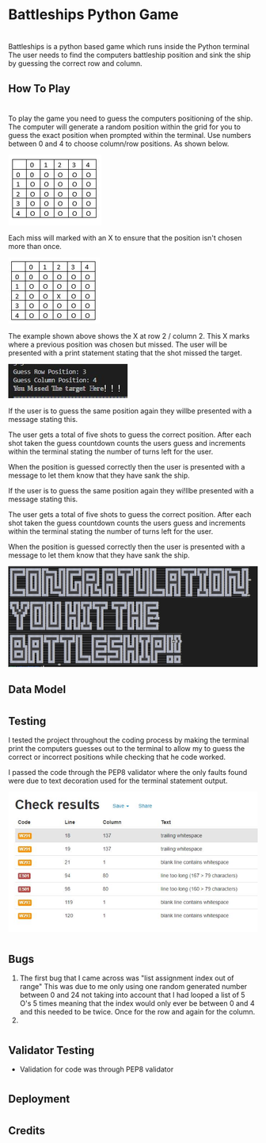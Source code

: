# Battleships Python Game
#
Battleships is a python based game which runs inside the Python terminal
The user needs to find the computers battleship position and sink the ship by guessing the correct row and column.

## How To Play
#
To play the game you need to guess the computers positioning of the ship. The computer will generate a random position within the grid for you to guess the exact position when prompted within the terminal. Use numbers between 0 and 4 to choose column/row positions. As shown below.

![Grid Screenshot](/images/grid_screenshot.JPG)

Each miss will marked with an X to ensure that the position isn't chosen more than once. 

![](/images/grid_screenshot_x.JPG)

The example shown above shows the X at row 2 / column 2. This X marks where a previous position was chosen but missed. The user will be presented with a print statement stating that the shot missed the target.

![](/images/miss_target_sc.JPG)

If the user is to guess the same position again they willbe presented with a message stating this.

The user gets a total of five shots to guess the correct position. After each shot taken the guess countdown counts the users guess and increments within the terminal stating the number of turns left for the user.

When the position is guessed correctly then the user is presented with a message to let them know that they have sank the ship.


If the user is to guess the same position again they wi!llbe presented with a message stating this.

The user gets a total of five shots to guess the correct position. After each shot taken the guess countdown counts the users guess and increments within the terminal stating the number of turns left for the user.

When the position is guessed correctly then the user is presented with a message to let them know that they have sank the ship.


![](images/congrats_sc.JPG)


## Data Model

#
## Testing

I tested the project throughout the coding process by making the terminal print the computers guesses out to the terminal to allow my to guess the correct or incorrect positions while checking that he code worked.

I passed the code through the PEP8 validator where the only faults found were due to text decoration used for the terminal statement output.

![](images/PEP8_check.JPG)

#
## Bugs

1. The first bug that I came across was "list assignment index out of range" This was due to me only using one random generated number between 0 and 24 not taking into account that I had looped a list of 5 O's 5 times meaning that the index would only ever be between 0 and 4 and this needed to be twice. Once for the row and again for the column.
2.
#
## Validator Testing

* Validation for code was through PEP8 validator
#
## Deployment
#
## Credits
#